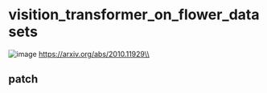 # visition_transformer_on_flower_datasets
![image](https://github.com/user-attachments/assets/8f8daa9b-6f6a-4681-a835-4b3066522c7c)
https://arxiv.org/abs/2010.11929\\

## patch
